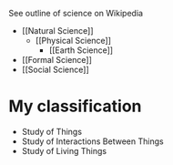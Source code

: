 See outline of science on Wikipedia

- [[Natural Science]]
	- [[Physical Science]]
		- [[Earth Science]]
- [[Formal Science]]
- [[Social Science]]


# My classification
- Study of Things
- Study of Interactions Between Things
- Study of Living Things

